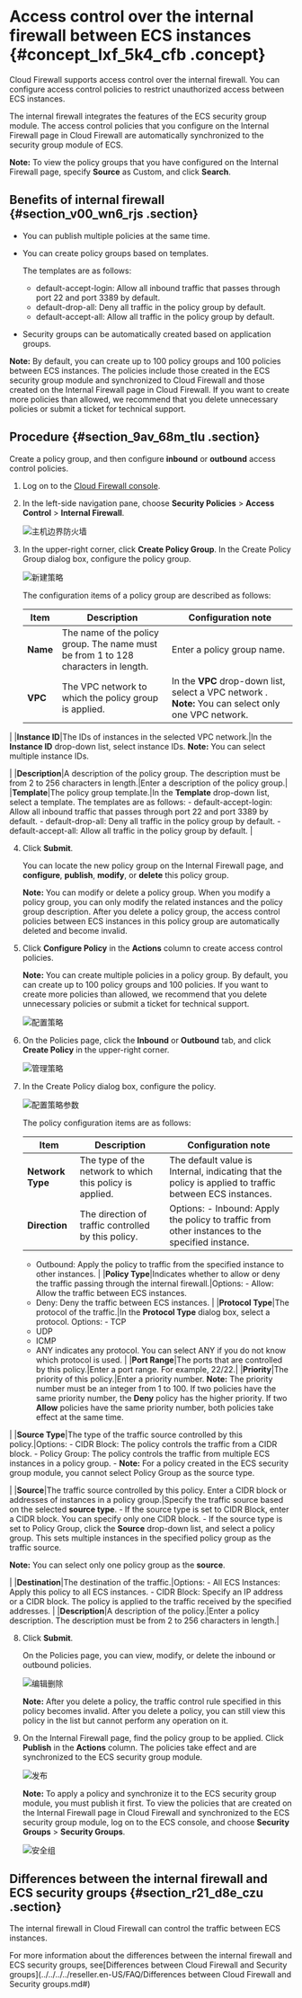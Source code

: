 # Access control over the internal firewall between ECS instances {#concept_lxf_5k4_cfb .concept}

Cloud Firewall supports access control over the internal firewall. You can configure access control policies to restrict unauthorized access between ECS instances.

The internal firewall integrates the features of the ECS security group module. The access control policies that you configure on the Internal Firewall page in Cloud Firewall are automatically synchronized to the security group module of ECS.

**Note:** To view the policy groups that you have configured on the Internal Firewall page, specify **Source** as Custom, and click **Search**.

## Benefits of internal firewall {#section_v00_wn6_rjs .section}

-   You can publish multiple policies at the same time.
-   You can create policy groups based on templates.

    The templates are as follows:

    -   default-accept-login: Allow all inbound traffic that passes through port 22 and port 3389 by default.
    -   default-drop-all: Deny all traffic in the policy group by default.
    -   default-accept-all: Allow all traffic in the policy group by default.
-   Security groups can be automatically created based on application groups.

**Note:** By default, you can create up to 100 policy groups and 100 policies between ECS instances. The policies include those created in the ECS security group module and synchronized to Cloud Firewall and those created on the Internal Firewall page in Cloud Firewall. If you want to create more policies than allowed, we recommend that you delete unnecessary policies or submit a ticket for technical support.

## Procedure {#section_9av_68m_tlu .section}

Create a policy group, and then configure **inbound** or **outbound** access control policies.

1.  Log on to the [Cloud Firewall console](https://yundun.console.aliyun.com/?p=cfwnext#/overview).
2.  In the left-side navigation pane, choose **Security Policies** \> **Access Control** \> **Internal Firewall**.

    ![主机边界防火墙](http://static-aliyun-doc.oss-cn-hangzhou.aliyuncs.com/assets/img/21269/156897215511761_en-US.png)

3.  In the upper-right corner, click **Create Policy Group**. In the Create Policy Group dialog box, configure the policy group.

    ![新建策略](http://static-aliyun-doc.oss-cn-hangzhou.aliyuncs.com/assets/img/21269/156897215511762_en-US.png)

    The configuration items of a policy group are described as follows:

    |Item|Description|Configuration note|
    |----|-----------|------------------|
    |**Name**|The name of the policy group. The name must be from 1 to 128 characters in length.|Enter a policy group name.|
    |**VPC**|The VPC network to which the policy group is applied.|In the **VPC** drop-down list, select a VPC network . **Note:** You can select only one VPC network.

 |
    |**Instance ID**|The IDs of instances in the selected VPC network.|In the **Instance ID** drop-down list, select instance IDs. **Note:** You can select multiple instance IDs.

 |
    |**Description**|A description of the policy group. The description must be from 2 to 256 characters in length.|Enter a description of the policy group.|
    |**Template**|The policy group template.|In the **Template** drop-down list, select a template. The templates are as follows:     -   default-accept-login: Allow all inbound traffic that passes through port 22 and port 3389 by default.
    -   default-drop-all: Deny all traffic in the policy group by default.
    -   default-accept-all: Allow all traffic in the policy group by default.
 |

4.  Click **Submit**.

    You can locate the new policy group on the Internal Firewall page, and **configure**, **publish**, **modify**, or **delete** this policy group.

    **Note:** You can modify or delete a policy group. When you modify a policy group, you can only modify the related instances and the policy group description. After you delete a policy group, the access control policies between ECS instances in this policy group are automatically deleted and become invalid.

5.  Click **Configure Policy** in the **Actions** column to create access control policies.

    **Note:** You can create multiple policies in a policy group. By default, you can create up to 100 policy groups and 100 policies. If you want to create more policies than allowed, we recommend that you delete unnecessary policies or submit a ticket for technical support.

    ![配置策略](http://static-aliyun-doc.oss-cn-hangzhou.aliyuncs.com/assets/img/21269/156897215611763_en-US.png)

6.  On the Policies page, click the **Inbound** or **Outbound** tab, and click **Create Policy** in the upper-right corner.

    ![管理策略](http://static-aliyun-doc.oss-cn-hangzhou.aliyuncs.com/assets/img/21269/156897215611764_en-US.png)

7.  In the Create Policy dialog box, configure the policy.

    ![配置策略参数](http://static-aliyun-doc.oss-cn-hangzhou.aliyuncs.com/assets/img/21269/156897215611765_en-US.png)

    The policy configuration items are as follows:

    |Item|Description|Configuration note|
    |----|-----------|------------------|
    |**Network Type**|The type of the network to which this policy is applied.|The default value is Internal, indicating that the policy is applied to traffic between ECS instances.|
    |**Direction**|The direction of traffic controlled by this policy.|Options:     -   Inbound: Apply the policy to traffic from other instances to the specified instance.
    -   Outbound: Apply the policy to traffic from the specified instance to other instances.
 |
    |**Policy Type**|Indicates whether to allow or deny the traffic passing through the internal firewall.|Options:     -   Allow: Allow the traffic between ECS instances.
    -   Deny: Deny the traffic between ECS instances.
 |
    |**Protocol Type**|The protocol of the traffic.|In the **Protocol Type** dialog box, select a protocol. Options:     -   TCP
    -   UDP
    -   ICMP
    -   ANY indicates any protocol. You can select ANY if you do not know which protocol is used.
 |
    |**Port Range**|The ports that are controlled by this policy.|Enter a port range. For example, 22/22.|
    |**Priority**|The priority of this policy.|Enter a priority number. **Note:** The priority number must be an integer from 1 to 100. If two policies have the same priority number, the **Deny** policy has the higher priority. If two **Allow** policies have the same priority number, both policies take effect at the same time.

 |
    |**Source Type**|The type of the traffic source controlled by this policy.|Options:     -   CIDR Block: The policy controls the traffic from a CIDR block.
    -   Policy Group: The policy controls the traffic from multiple ECS instances in a policy group.
    -    **Note:** For a policy created in the ECS security group module, you cannot select Policy Group as the source type.

 |
    |**Source**|The traffic source controlled by this policy. Enter a CIDR block or addresses of instances in a policy group.|Specify the traffic source based on the selected **source type**.     -   If the source type is set to CIDR Block, enter a CIDR block. You can specify only one CIDR block.
    -   If the source type is set to Policy Group, click the **Source** drop-down list, and select a policy group. This sets multiple instances in the specified policy group as the traffic source.

**Note:** You can select only one policy group as the **source**.

 |
    |**Destination**|The destination of the traffic.|Options:     -   All ECS Instances: Apply this policy to all ECS instances.
    -   CIDR Block: Specify an IP address or a CIDR block. The policy is applied to the traffic received by the specified addresses.
 |
    |**Description**|A description of the policy.|Enter a policy description. The description must be from 2 to 256 characters in length.|

8.  Click **Submit**.

    On the Policies page, you can view, modify, or delete the inbound or outbound policies.

    ![编辑删除](http://static-aliyun-doc.oss-cn-hangzhou.aliyuncs.com/assets/img/21269/156897215647929_en-US.png)

    **Note:** After you delete a policy, the traffic control rule specified in this policy becomes invalid. After you delete a policy, you can still view this policy in the list but cannot perform any operation on it.

9.  On the Internal Firewall page, find the policy group to be applied. Click **Publish** in the **Actions** column. The policies take effect and are synchronized to the ECS security group module.

    ![发布](http://static-aliyun-doc.oss-cn-hangzhou.aliyuncs.com/assets/img/21269/156897215647931_en-US.png)

    **Note:** To apply a policy and synchronize it to the ECS security group module, you must publish it first. To view the policies that are created on the Internal Firewall page in Cloud Firewall and synchronized to the ECS security group module, log on to the ECS console, and choose **Security Groups** \> **Security Groups**.

    ![安全组](http://static-aliyun-doc.oss-cn-hangzhou.aliyuncs.com/assets/img/21269/156897215747930_en-US.png)


## Differences between the internal firewall and ECS security groups {#section_r21_d8e_czu .section}

The internal firewall in Cloud Firewall can control the traffic between ECS instances.

For more information about the differences between the internal firewall and ECS security groups, see[Differences between Cloud Firewall and Security groups](../../../../reseller.en-US/FAQ/Differences between Cloud Firewall and Security groups.md#)

